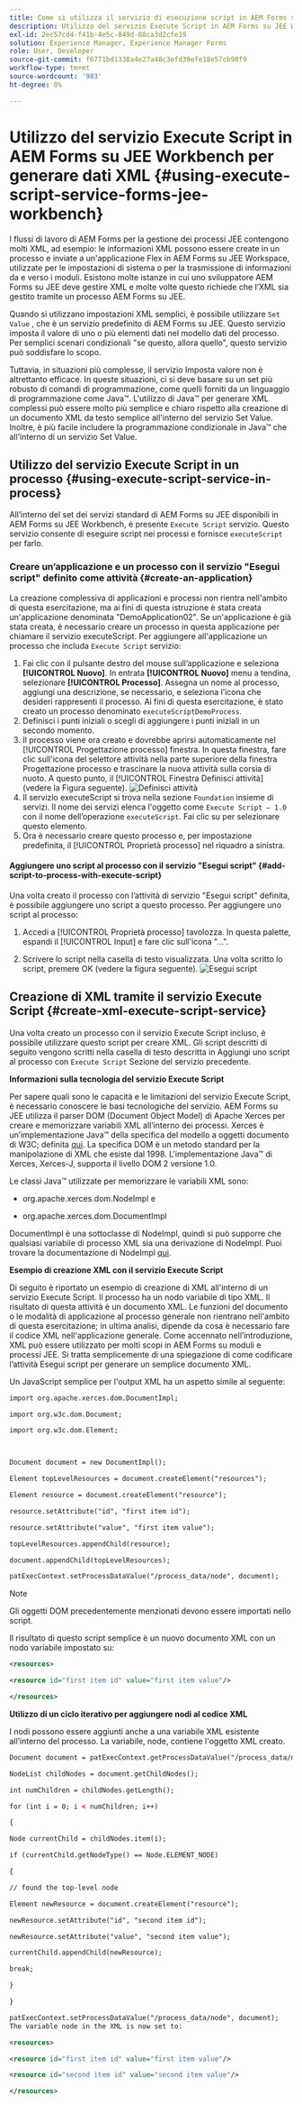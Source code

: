 ```yaml
---
title: Come si utilizza il servizio di esecuzione script in AEM Forms su JEE Workbench per generare dati XML?
description: Utilizzo del servizio Execute Script in AEM Forms su JEE Workbench per generare dati XML
exl-id: 2ec57cd4-f41b-4e5c-849d-88ca3d2cfe19
solution: Experience Manager, Experience Manager Forms
role: User, Developer
source-git-commit: f6771bd1338a4e27a48c3efd39efe18e57cb98f9
workflow-type: tm+mt
source-wordcount: '983'
ht-degree: 0%

---
```


# Utilizzo del servizio Execute Script in AEM Forms su JEE Workbench per generare dati XML {#using-execute-script-service-forms-jee-workbench}

I flussi di lavoro di AEM Forms per la gestione dei processi JEE contengono molti XML, ad esempio: le informazioni XML possono essere create in un processo e inviate a un&#39;applicazione Flex in AEM Forms su JEE Workspace, utilizzate per le impostazioni di sistema o per la trasmissione di informazioni da e verso i moduli. Esistono molte istanze in cui uno sviluppatore AEM Forms su JEE deve gestire XML e molte volte questo richiede che l’XML sia gestito tramite un processo AEM Forms su JEE.

Quando si utilizzano impostazioni XML semplici, è possibile utilizzare `Set Value` , che è un servizio predefinito di AEM Forms su JEE. Questo servizio imposta il valore di uno o più elementi dati nel modello dati del processo. Per semplici scenari condizionali &quot;se questo, allora quello&quot;, questo servizio può soddisfare lo scopo.

Tuttavia, in situazioni più complesse, il servizio Imposta valore non è altrettanto efficace. In queste situazioni, ci si deve basare su un set più robusto di comandi di programmazione, come quelli forniti da un linguaggio di programmazione come Java™. L&#39;utilizzo di Java™ per generare XML complessi può essere molto più semplice e chiaro rispetto alla creazione di un documento XML da testo semplice all&#39;interno del servizio Set Value. Inoltre, è più facile includere la programmazione condizionale in Java™ che all’interno di un servizio Set Value.

## Utilizzo del servizio Execute Script in un processo {#using-execute-script-service-in-process}

All’interno del set dei servizi standard di AEM Forms su JEE disponibili in AEM Forms su JEE Workbench, è presente `Execute Script` servizio. Questo servizio consente di eseguire script nei processi e fornisce `executeScript` per farlo.

### Creare un’applicazione e un processo con il servizio &quot;Esegui script&quot; definito come attività {#create-an-application}

La creazione complessiva di applicazioni e processi non rientra nell&#39;ambito di questa esercitazione, ma ai fini di questa istruzione è stata creata un&#39;applicazione denominata &quot;DemoApplication02&quot;. Se un&#39;applicazione è già stata creata, è necessario creare un processo in questa applicazione per chiamare il servizio executeScript. Per aggiungere all&#39;applicazione un processo che includa `Execute Script` servizio:

1. Fai clic con il pulsante destro del mouse sull’applicazione e seleziona **[!UICONTROL Nuovo]**. In entrata **[!UICONTROL Nuovo]** menu a tendina, selezionare **[!UICONTROL Processo]**. Assegna un nome al processo, aggiungi una descrizione, se necessario, e seleziona l’icona che desideri rappresenti il processo. Ai fini di questa esercitazione, è stato creato un processo denominato  `executeScriptDemoProcess`.
1. Definisci i punti iniziali o scegli di aggiungere i punti iniziali in un secondo momento.
1. Il processo viene ora creato e dovrebbe aprirsi automaticamente nel [!UICONTROL Progettazione processo] finestra. In questa finestra, fare clic sull&#39;icona del selettore attività nella parte superiore della finestra Progettazione processo e trascinare la nuova attività sulla corsia di nuoto. A questo punto, il [!UICONTROL Finestra Definisci attività] (vedere la Figura seguente).
   ![Definisci attività](assets/define-activity.jpg)
1. Il servizio executeScript si trova nella sezione `Foundation` insieme di servizi. Il nome dei servizi elenca l&#39;oggetto come `Execute Script – 1.0` con il nome dell’operazione `executeScript`. Fai clic su per selezionare questo elemento.
1. Ora è necessario creare questo processo e, per impostazione predefinita, il [!UICONTROL Proprietà processo] nel riquadro a sinistra.

#### Aggiungere uno script al processo con il servizio &quot;Esegui script&quot; {#add-script-to-process-with-execute-script}

Una volta creato il processo con l’attività di servizio &quot;Esegui script&quot; definita, è possibile aggiungere uno script a questo processo. Per aggiungere uno script al processo:

1. Accedi a [!UICONTROL Proprietà processo] tavolozza. In questa palette, espandi il [!UICONTROL Input] e fare clic sull&#39;icona &quot;...&quot;.

1. Scrivere lo script nella casella di testo visualizzata. Una volta scritto lo script, premere OK (vedere la figura seguente).
   ![Esegui script](assets/execute-script.jpg)

## Creazione di XML tramite il servizio Execute Script {#create-xml-execute-script-service}

Una volta creato un processo con il servizio Execute Script incluso, è possibile utilizzare questo script per creare XML. Gli script descritti di seguito vengono scritti nella casella di testo descritta in Aggiungi uno script al processo con `Execute Script` Sezione del servizio precedente.

**Informazioni sulla tecnologia del servizio Execute Script**

Per sapere quali sono le capacità e le limitazioni del servizio Execute Script, è necessario conoscere le basi tecnologiche del servizio. AEM Forms su JEE utilizza il parser DOM (Document Object Model) di Apache Xerces per creare e memorizzare variabili XML all’interno dei processi. Xerces è un’implementazione Java™ della specifica del modello a oggetti documento di W3C; definita [qui](https://dom.spec.whatwg.org/). La specifica DOM è un metodo standard per la manipolazione di XML che esiste dal 1998. L&#39;implementazione Java™ di Xerces, Xerces-J, supporta il livello DOM 2 versione 1.0.

Le classi Java™ utilizzate per memorizzare le variabili XML sono:

* org.apache.xerces.dom.NodeImpl e

* org.apache.xerces.dom.DocumentImpl

DocumentImpl è una sottoclasse di NodeImpl, quindi si può supporre che qualsiasi variabile di processo XML sia una derivazione di NodeImpl. Puoi trovare la documentazione di NodeImpl [qui](https://xerces.apache.org/xerces-j/apiDocs/org/apache/xerces/dom/NodeImpl.html).

**Esempio di creazione XML con il servizio Execute Script**

Di seguito è riportato un esempio di creazione di XML all&#39;interno di un servizio Execute Script. Il processo ha un nodo variabile di tipo XML. Il risultato di questa attività è un documento XML. Le funzioni del documento o le modalità di applicazione al processo generale non rientrano nell&#39;ambito di questa esercitazione; in ultima analisi, dipende da cosa è necessario fare il codice XML nell&#39;applicazione generale. Come accennato nell’introduzione, XML può essere utilizzato per molti scopi in AEM Forms su moduli e processi JEE. Si tratta semplicemente di una spiegazione di come codificare l’attività Esegui script per generare un semplice documento XML.

Un JavaScript semplice per l&#39;output XML ha un aspetto simile al seguente:

```xml
import org.apache.xerces.dom.DocumentImpl;

import org.w3c.dom.Document;

import org.w3c.dom.Element;



Document document = new DocumentImpl();

Element topLevelResources = document.createElement("resources");

Element resource = document.createElement("resource");

resource.setAttribute("id", "first item id");

resource.setAttribute("value", "first item value");

topLevelResources.appendChild(resource);

document.appendChild(topLevelResources);

patExecContext.setProcessDataValue("/process_data/node", document);
```

>[!NOTE]
>
>Gli oggetti DOM precedentemente menzionati devono essere importati nello script.

Il risultato di questo script semplice è un nuovo documento XML con un nodo variabile impostato su:

```xml
<resources>

<resource id="first item id" value="first item value"/>

</resources>
```

**Utilizzo di un ciclo iterativo per aggiungere nodi al codice XML**

I nodi possono essere aggiunti anche a una variabile XML esistente all’interno del processo. La variabile, node, contiene l&#39;oggetto XML creato.

```xml
Document document = patExecContext.getProcessDataValue("/process_data/node");

NodeList childNodes = document.getChildNodes();

int numChildren = childNodes.getLength();

for (int i = 0; i < numChildren; i++)

{

Node currentChild = childNodes.item(i);

if (currentChild.getNodeType() == Node.ELEMENT_NODE)

{

// found the top-level node

Element newResource = document.createElement("resource");

newResource.setAttribute("id", "second item id");

newResource.setAttribute("value", "second item value");

currentChild.appendChild(newResource);

break;

}

}

patExecContext.setProcessDataValue("/process_data/node", document);
The variable node in the XML is now set to:

<resources> 

<resource id="first item id" value="first item value"/> 

<resource id="second item id" value="second item value"/> 

</resources>
```
